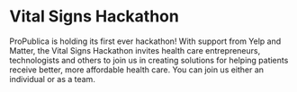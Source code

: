 # Vital Signs Hackathon

ProPublica is holding its first ever hackathon! With support from Yelp and Matter, the Vital Signs Hackathon invites health care entrepreneurs, technologists and others to join us in creating solutions for helping patients receive better, more affordable health care. You can join us either an individual or as a team.
